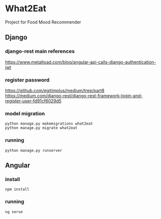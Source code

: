 # What2Eat
Project for Food Mood Recommender

## Django
### django-rest main references
https://www.metaltoad.com/blog/angular-api-calls-django-authentication-jwt <br>

### register password
https://github.com/egitimplus/medium/tree/part8 <br>
https://medium.com/django-rest/django-rest-framework-login-and-register-user-fd91cf6029d5 <br>

### model migration
`python manage.py makemigrations what2eat` <br>
`python manage.py migrate what2eat` <br>

### running
`python manage.py runserver` <br>

## Angular
### install
`npm install` <br>

### running
`ng serve` <br>







